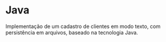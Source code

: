 # Java
Implementação de um cadastro de clientes em modo texto, com persistência em arquivos, baseado na tecnologia Java.
